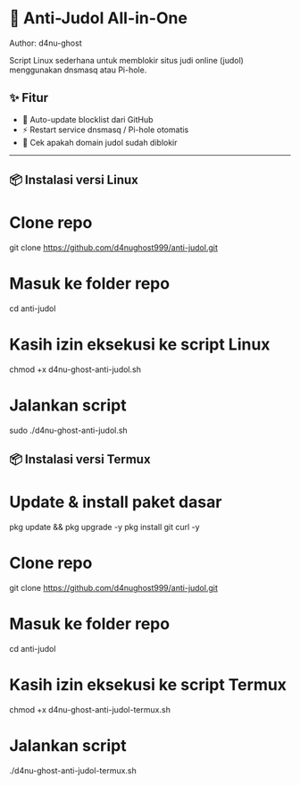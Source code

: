 # 🗿 Anti-Judol All-in-One
Author: d4nu-ghost  

Script Linux sederhana untuk memblokir situs judi online (judol) menggunakan dnsmasq atau Pi-hole.  

## ✨ Fitur
- 🔄 Auto-update blocklist dari GitHub  
- ⚡ Restart service dnsmasq / Pi-hole otomatis  
- 🔎 Cek apakah domain judol sudah diblokir  

---

## 📦 Instalasi versi Linux

# Clone repo
git clone https://github.com/d4nughost999/anti-judol.git

# Masuk ke folder repo
cd anti-judol

# Kasih izin eksekusi ke script Linux
chmod +x d4nu-ghost-anti-judol.sh

# Jalankan script
sudo ./d4nu-ghost-anti-judol.sh



## 📦 Instalasi versi Termux

# Update & install paket dasar
pkg update && pkg upgrade -y
pkg install git curl -y

# Clone repo
git clone https://github.com/d4nughost999/anti-judol.git

# Masuk ke folder repo
cd anti-judol

# Kasih izin eksekusi ke script Termux
chmod +x d4nu-ghost-anti-judol-termux.sh

# Jalankan script
./d4nu-ghost-anti-judol-termux.sh
